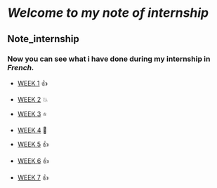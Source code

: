 # *Welcome to my note of internship*
## Note_internship

### Now you can see what i have done during my internship in _French._ 

- [WEEK 1](https://github.com/coo1cj/Note_internship/blob/master/Note_WEEK1.md) :+1:

- [WEEK 2](https://github.com/coo1cj/Note_internship/blob/master/Mynote_week2) :boom:

- [WEEK 3](https://github.com/coo1cj/Note_internship/blob/master/note_WEEK3.md) :star:

- [WEEK 4](https://github.com/coo1cj/Note_internship/blob/master/Note_WEEK4.md) :star2:

- [WEEK 5](https://github.com/coo1cj/Note_internship/blob/master/Note_WEEK5.md) :+1:

- [WEEK 6](https://github.com/coo1cj/Note_internship/blob/master/Note_WEEK6.md) :+1:

- [WEEK 7](https://github.com/coo1cj/Note_internship/blob/master/Note_WEEK7.md) :+1:
